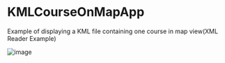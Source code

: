 # KMLCourseOnMapApp
Example of displaying a KML file containing one course in map view(XML Reader Example)

![image](https://hideo-uhara.github.io/homepage/KMLCourseOnMapApp/KMLCourseOnMapApp1.png)

